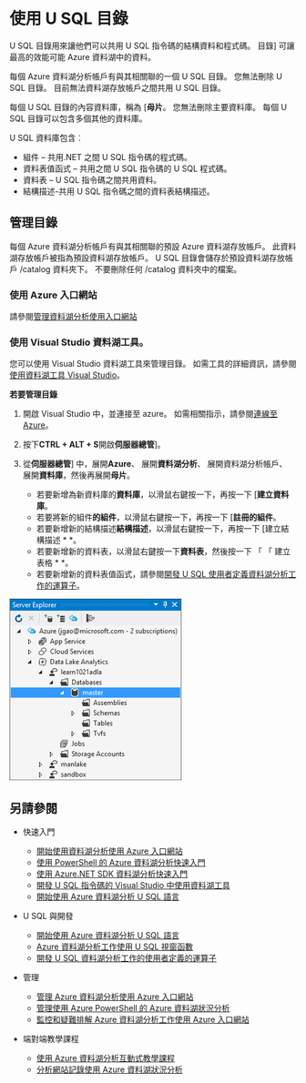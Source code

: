 <properties
   pageTitle="介紹 Azure 資料湖分析 U SQL 目錄 |Azure"
   description="介紹 Azure 資料湖分析 U SQL 目錄"
   services="data-lake-analytics"
   documentationCenter=""
   authors="edmacauley"
   manager="jhubbard"
   editor="cgronlun"/>

<tags
   ms.service="data-lake-analytics"
   ms.devlang="na"
   ms.topic="article"
   ms.tgt_pltfrm="na"
   ms.workload="big-data"
   ms.date="05/16/2016"
   ms.author="edmaca"/>

# <a name="use-u-sql-catalog"></a>使用 U SQL 目錄

U SQL 目錄用來讓他們可以共用 U SQL 指令碼的結構資料和程式碼。 目錄] 可讓最高的效能可能 Azure 資料湖中的資料。

每個 Azure 資料湖分析帳戶有與其相關聯的一個 U SQL 目錄。 您無法刪除 U SQL 目錄。 目前無法資料湖存放帳戶之間共用 U SQL 目錄。

每個 U SQL 目錄的內容資料庫，稱為 [**母片**。 您無法刪除主要資料庫。  每個 U SQL 目錄可以包含多個其他的資料庫。

U SQL 資料庫包含︰

- 組件 – 共用.NET 之間 U SQL 指令碼的程式碼。
- 資料表值函式 – 共用之間 U SQL 指令碼的 U SQL 程式碼。
- 資料表 – U SQL 指令碼之間共用資料。
- 結構描述-共用 U SQL 指令碼之間的資料表結構描述。

## <a name="manage-catalogs"></a>管理目錄
每個 Azure 資料湖分析帳戶有與其相關聯的預設 Azure 資料湖存放帳戶。 此資料湖存放帳戶被指為預設資料湖存放帳戶。 U SQL 目錄會儲存於預設資料湖存放帳戶 /catalog 資料夾下。 不要刪除任何 /catalog 資料夾中的檔案。

### <a name="use-azure-portal"></a>使用 Azure 入口網站

請參閱[管理資料湖分析使用入口網站](data-lake-analytics-manage-use-portal.md#view-u-sql-catalog)


### <a name="use-data-lake-tools-for-visual-studio"></a>使用 Visual Studio 資料湖工具。

您可以使用 Visual Studio 資料湖工具來管理目錄。  如需工具的詳細資訊，請參閱[使用資料湖工具 Visual Studio](data-lake-analytics-data-lake-tools-get-started.md)。

**若要管理目錄**

1. 開啟 Visual Studio 中，並連接至 azure。 如需相關指示，請參閱[連線至 Azure](data-lake-analytics-data-lake-tools-get-started.md#connect-to-azure)。
1. 按下**CTRL + ALT + S**開啟**伺服器總管**]。
2. 從**伺服器總管**] 中，展開**Azure**、 展開**資料湖分析**、 展開資料湖分析帳戶、 展開**資料庫**，然後再展開**母片**。



    - 若要新增為新資料庫的**資料庫**，以滑鼠右鍵按一下，再按一下 [**建立資料庫**。
    - 若要將新的組件**的組件**，以滑鼠右鍵按一下，再按一下 [**註冊的組件**。
    - 若要新增新的結構描述**結構描述**，以滑鼠右鍵按一下，再按一下 [建立結構描述 * *。
    - 若要新增新的資料表，以滑鼠右鍵按一下**資料表**，然後按一下 「 「 建立表格 * *。
    - 若要新增新的資料表值函式，請參閱[開發 U SQL 使用者定義資料湖分析工作的運算子](data-lake-analytics-u-sql-develop-user-defined-operators.md)。


![瀏覽 U SQL Visual Studio 目錄](./media/data-lake-analytics-use-u-sql-catalog/data-lake-analytics-browse-catalogs.png)


## <a name="see-also"></a>另請參閱

- 快速入門
    - [開始使用資料湖分析使用 Azure 入口網站](data-lake-analytics-get-started-portal.md)
    - [使用 PowerShell 的 Azure 資料湖分析快速入門](data-lake-analytics-get-started-powershell.md)
    - [使用 Azure.NET SDK 資料湖分析快速入門](data-lake-analytics-get-started-net-sdk.md)
    - [開發 U SQL 指令碼的 Visual Studio 中使用資料湖工具](data-lake-analytics-data-lake-tools-get-started.md)
    - [開始使用 Azure 資料湖分析 U SQL 語言](data-lake-analytics-u-sql-get-started.md)

- U SQL 與開發
    - [開始使用 Azure 資料湖分析 U SQL 語言](data-lake-analytics-u-sql-get-started.md)
    - [Azure 資料湖分析工作使用 U SQL 視窗函數](data-lake-analytics-use-window-functions.md)
    - [開發 U SQL 資料湖分析工作的使用者定義的運算子](data-lake-analytics-u-sql-develop-user-defined-operators.md)

- 管理
    - [管理 Azure 資料湖分析使用 Azure 入口網站](data-lake-analytics-manage-use-portal.md)
    - [管理使用 Azure PowerShell 的 Azure 資料湖狀況分析](data-lake-analytics-manage-use-powershell.md)
    - [監控和疑難排解 Azure 資料湖分析工作使用 Azure 入口網站](data-lake-analytics-monitor-and-troubleshoot-jobs-tutorial.md)

- 端對端教學課程
    - [使用 Azure 資料湖分析互動式教學課程](data-lake-analytics-use-interactive-tutorials.md)
    - [分析網站記錄使用 Azure 資料湖狀況分析](data-lake-analytics-analyze-weblogs.md)

